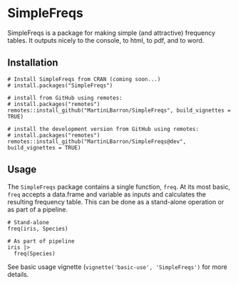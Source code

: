 # SimpleFreqs

SimpleFreqs is a package for making simple (and attractive) frequency 
tables. It outputs nicely to the console, to html, to pdf, and to word.

## Installation

```
# Install SimpleFreqs from CRAN (coming soon...)
# install.packages("SimpleFreqs")

# install from GitHub using remotes:
# install.packages("remotes")
remotes::install_github("MartinLBarron/SimpleFreqs", build_vignettes = TRUE)

# install the development version from GitHub using remotes:
# install.packages("remotes")
remotes::install_github("MartinLBarron/SimpleFreqs@dev", build_vignettes = TRUE)
```

## Usage

The `SimpleFreqs` package contains a single function, `freq`.  At its most basic,
`freq` accepts a data.frame and variable as inputs and calculates the resulting
frequency table.  This can be done as a stand-alone operation or as part of a pipeline.

```
# Stand-alone
freq(iris, Species)

# As part of pipeline
iris |>
  freq(Species)

```
See basic usage vignette (`vignette('basic-use', 'SimpleFreqs')` for more details.
